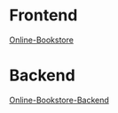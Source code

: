 # Frontend
[Online-Bookstore](https://github.com/IZSSERAFIM/Online-Bookstore)
# Backend
[Online-Bookstore-Backend](https://github.com/IZSSERAFIM/Online-Bookstore-Backend)
